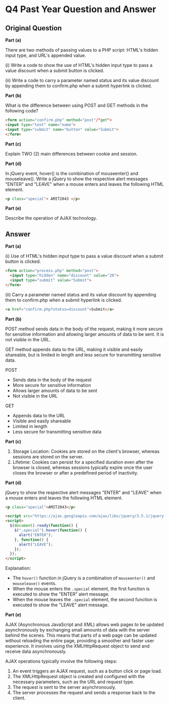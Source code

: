 # Q4 Past Year Question and Answer

## Original Question

**Part (a)**

There are two methods of passing values to a PHP script: HTML's hidden input type, and URL's appended value.

(i) Write a code to show the use of HTML's hidden input type to pass a value discount when a submit button is clicked.

(ii) Write a code to carry a parameter named status and its value discount by appending them to confirm.php when a submit hyperlink is clicked.

**Part (b)**

What is the difference between using POST and GET methods in the following code?

```html
<form action="confirm.php" method="post"/"get">
<input type="text" name="name">
<input type="submit" name="button" value="Submit">
</form>
```

**Part (c)**

Explain TWO (2) main differences between cookie and session.

**Part (d)**

In jQuery event, hover() is the combination of mouseenter() and mouseleave(). Write a jQuery to show the respective alert messages "ENTER" and "LEAVE" when a mouse enters and leaves the following HTML element.

```html
<p class="special"> AMIT2043 </p>
```

**Part (e)**

Describe the operation of AJAX technology.

## Answer

**Part (a)**

(i) Use of HTML's hidden input type to pass a value discount when a submit button is clicked.

```html
<form action="process.php" method="post">
  <input type="hidden" name="discount" value="20">
  <input type="submit" value="Submit">
</form>
```

(ii) Carry a parameter named status and its value discount by appending them to confirm.php when a submit hyperlink is clicked.

```html
<a href="confirm.php?status=discount">Submit</a>
```

**Part (b)**

POST method sends data in the body of the request, making it more secure for sensitive information and allowing larger amounts of data to be sent. It is not visible in the URL.

GET method appends data to the URL, making it visible and easily shareable, but is limited in length and less secure for transmitting sensitive data.

POST 
- Sends data in the body of the request
- More secure for sensitive information
- Allows larger amounts of data to be sent
- Not visible in the URL

GET
- Appends data to the URL
- Visible and easily shareable
- Limited in length
- Less secure for transmitting sensitive data


**Part (c)**

1. Storage Location: Cookies are stored on the client's browser, whereas sessions are stored on the server.
2. Lifetime: Cookies can persist for a specified duration even after the browser is closed, whereas sessions typically expire once the user closes the browser or after a predefined period of inactivity.

**Part (d)**

jQuery to show the respective alert messages "ENTER" and "LEAVE" when a mouse enters and leaves the following HTML element.

```html
<p class="special">AMIT2043</p>

<script src="https://ajax.googleapis.com/ajax/libs/jquery/3.5.1/jquery.min.js"></script>
<script>
  $(document).ready(function() {
    $(".special").hover(function() {
      alert("ENTER");
    }, function() {
      alert("LEAVE");
    });
  });
</script>
```

Explanation:

- The `hover()` function in jQuery is a combination of `mouseenter()` and `mouseleave()` events.
- When the mouse enters the `.special` element, the first function is executed to show the "ENTER" alert message.
- When the mouse leaves the `.special` element, the second function is executed to show the "LEAVE" alert message.

**Part (e)**

AJAX (Asynchronous JavaScript and XML) allows web pages to be updated asynchronously by exchanging small amounts of data with the server behind the scenes. This means that parts of a web page can be updated without reloading the entire page, providing a smoother and faster user experience. It involves using the XMLHttpRequest object to send and receive data asynchronously.

AJAX operations typically involve the following steps:
1. An event triggers an AJAX request, such as a button click or page load.
2. The XMLHttpRequest object is created and configured with the necessary parameters, such as the URL and request type.
3. The request is sent to the server asynchronously.
4. The server processes the request and sends a response back to the client.